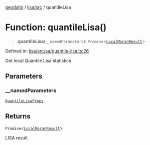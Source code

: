 [geodalib](../../../modules.md) / [lisa/src](../index.md) / quantileLisa

# Function: quantileLisa()

> **quantileLisa**(`__namedParameters`): `Promise`\<[`LocalMoranResult`](../type-aliases/LocalMoranResult.md)\>

Defined in: [lisa/src/sa/quantile-lisa.ts:26](https://github.com/GeoDaCenter/geoda-lib/blob/dd0b55e88e7fa62fd12212664ac5233e391d8b71/js/packages/lisa/src/sa/quantile-lisa.ts#L26)

Get local Quantile Lisa statistics

## Parameters

### \_\_namedParameters

[`QuantileLisaProps`](../type-aliases/QuantileLisaProps.md)

## Returns

`Promise`\<[`LocalMoranResult`](../type-aliases/LocalMoranResult.md)\>

LISA result

